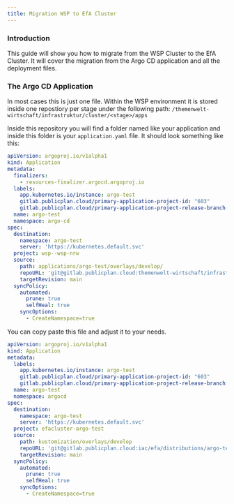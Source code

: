 ```yaml
---
title: Migration WSP to EfA Cluster
---
```


### Introduction

This guide will show you how to migrate from the WSP Cluster to the EfA Cluster. It will cover the migration from the Argo CD application and all the deployment files.

### The Argo CD Application

In most cases this is just one file. Within the WSP environment it is stored inside one repostiory per stage under the following path: `/themenwelt-wirtschaft/infrastruktur/cluster/<stage>/apps`

Inside this repository you will find a folder named like your application and inside this folder is your `application.yaml` file.
It should look something like this:

```yaml
apiVersion: argoproj.io/v1alpha1
kind: Application
metadata:
  finalizers:
    - resources-finalizer.argocd.argoproj.io
  labels:
    app.kubernetes.io/instance: argo-test
    gitlab.publicplan.cloud/primary-application-project-id: "603"
    gitlab.publicplan.cloud/primary-application-project-release-branch: develop
  name: argo-test
  namespace: argo-cd
spec:
  destination:
    namespace: argo-test
    server: 'https://kubernetes.default.svc'
  project: wsp--wsp-nrw
  source:
    path: applications/argo-test/overlays/develop/
    repoURL: 'git@gitlab.publicplan.cloud:themenwelt-wirtschaft/infrastruktur/common/app-configs.git'
    targetRevision: main
  syncPolicy:
    automated:
      prune: true
      selfHeal: true
    syncOptions:
      - CreateNamespace=true
```

You can copy paste this file and adjust it to your needs.

```yaml
apiVersion: argoproj.io/v1alpha1
kind: Application
metadata:
  labels:
    app.kubernetes.io/instance: argo-test
    gitlab.publicplan.cloud/primary-application-project-id: "603"
    gitlab.publicplan.cloud/primary-application-project-release-branch: develop
  name: argo-test
  namespace: argocd
spec:
  destination:
    namespace: argo-test
    server: 'https://kubernetes.default.svc'
  project: efacluster-argo-test
  source:
    path: kustomization/overlays/develop
    repoURL: 'git@gitlab.publicplan.cloud:iac/efa/distributions/argo-test/argo-test-application.git'
    targetRevision: main
  syncPolicy:
    automated:
      prune: true
      selfHeal: true
    syncOptions:
      - CreateNamespace=true
```
